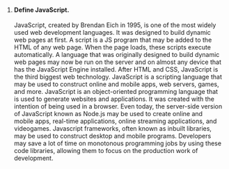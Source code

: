 <ol>
  <li>
    <h4>Define JavaScript.</h4>
    <p>JavaScript, created by Brendan Eich in 1995, is one of the most widely used web development languages. It was designed to build dynamic web pages at first. A script is a JS program that may be added to the HTML of any web page. When the page loads, these scripts execute automatically.
    A language that was originally designed to build dynamic web pages may now be run on the server and on almost any device that has the JavaScript Engine installed.
    After HTML and CSS, JavaScript is the third biggest web technology. JavaScript is a scripting language that may be used to construct online and mobile apps, web servers, games, and more. JavaScript is an object-oriented programming language that is used to generate websites and applications. It was created with the intention of being used in a browser. Even today, the server-side version of JavaScript known as Node.js may be used to create online and mobile apps, real-time applications, online streaming applications, and videogames. Javascript frameworks, often known as inbuilt libraries, may be used to construct desktop and mobile programs. Developers may save a lot of time on monotonous programming jobs by using these code libraries, allowing them to focus on the production work of development.
    </p>
  </li>
</ol>
